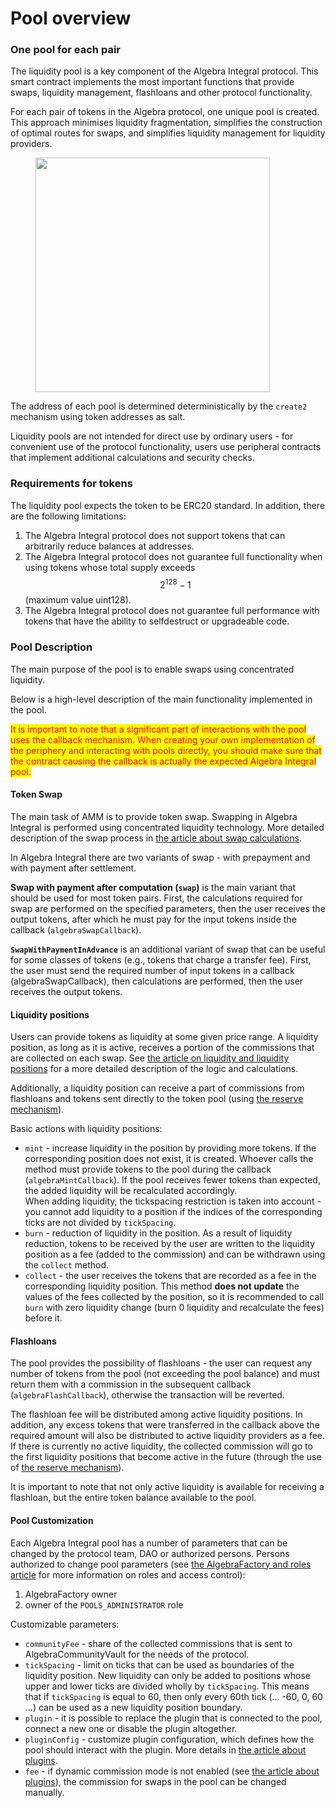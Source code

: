 # Pool overview

### One pool for each pair

The liquidity pool is a key component of the Algebra Integral protocol. This smart contract implements the most important functions that provide swaps, liquidity management, flashloans and other protocol functionality.

For each pair of tokens in the Algebra protocol, one unique pool is created. This approach minimises liquidity fragmentation, simplifies the construction of optimal routes for swaps, and simplifies liquidity management for liquidity providers.

<div data-full-width="false">

<figure><img src="../.gitbook/assets/Algebra%20factory.drawio%20(1)%20(1).png" alt="" width="375"><figcaption></figcaption></figure>

</div>

The address of each pool is determined deterministically by the `create2` mechanism using token addresses as salt.

Liquidity pools are not intended for direct use by ordinary users - for convenient use of the protocol functionality, users use peripheral contracts that implement additional calculations and security checks.

### Requirements for tokens

The liquidity pool expects the token to be ERC20 standard. In addition, there are the following limitations:

1. The Algebra Integral protocol does not support tokens that can arbitrarily reduce balances at addresses.
2. The Algebra Integral protocol does not guarantee full functionality when using tokens whose total supply exceeds $$2^{128} -1$$(maximum value uint128).
3. The Algebra Integral protocol does not guarantee full performance with tokens that have the ability to selfdestruct or upgradeable code.

### Pool Description

The main purpose of the pool is to enable swaps using concentrated liquidity.

Below is a high-level description of the main functionality implemented in the pool.

<mark style="color:red;">It is important to note that a significant part of interactions with the pool uses the callback mechanism. When creating your own implementation of the periphery and interacting with pools directly, you should make sure that the contract causing the callback is actually the expected Algebra Integral pool.</mark>

#### Token Swap

The main task of AMM is to provide token swap. Swapping in Algebra Integral is performed using concentrated liquidity technology. More detailed description of the swap process in [the article about swap calculations](swap-calculation.md).

In Algebra Integral there are two variants of swap - with prepayment and with payment after settlement.

**Swap with payment after computation (`swap`)** is the main variant that should be used for most token pairs. First, the calculations required for swap are performed on the specified parameters, then the user receives the output tokens, after which he must pay for the input tokens inside the callback (`algebraSwapCallback`).

**`SwapWithPaymentInAdvance`** is an additional variant of swap that can be useful for some classes of tokens (e.g., tokens that charge a transfer fee). First, the user must send the required number of input tokens in a callback (algebraSwapCallback), then calculations are performed, then the user receives the output tokens.

#### Liquidity positions

Users can provide tokens as liquidity at some given price range. A liquidity position, as long as it is active, receives a portion of the commissions that are collected on each swap. See [the article on liquidity and liquidity positions](liquidity-and-positions.md) for a more detailed description of the logic and calculations.

Additionally, a liquidity position can receive a part of commissions from flashloans and tokens sent directly to the token pool (using [the reserve mechanism](reserves.md)).

Basic actions with liquidity positions:

* `mint` - increase liquidity in the position by providing more tokens. If the corresponding position does not exist, it is created. Whoever calls the method must provide tokens to the pool during the callback (`algebraMintCallback`). If the pool receives fewer tokens than expected, the added liquidity will be recalculated accordingly.\
  When adding liquidity, the tickspacing restriction is taken into account - you cannot add liquidity to a position if the indices of the corresponding ticks are not divided by `tickSpacing`.
* `burn` - reduction of liquidity in the position. As a result of liquidity reduction, tokens to be received by the user are written to the liquidity position as a fee (added to the commission) and can be withdrawn using the `collect` method.
* `collect` - the user receives the tokens that are recorded as a fee in the corresponding liquidity position. This method **does not update** the values of the fees collected by the position, so it is recommended to call `burn` with zero liquidity change (burn 0 liquidity and recalculate the fees) before it.

#### **Flashloans**

The pool provides the possibility of flashloans - the user can request any number of tokens from the pool (not exceeding the pool balance) and must return them with a commission in the subsequent callback (`algebraFlashCallback`), otherwise the transaction will be reverted.

The flashloan fee will be distributed among active liquidity positions. In addition, any excess tokens that were transferred in the callback above the required amount will also be distributed to active liquidity providers as a fee. If there is currently no active liquidity, the collected commission will go to the first liquidity positions that become active in the future (through the use of [the reserve mechanism](reserves.md)).

It is important to note that not only active liquidity is available for receiving a flashloan, but the entire token balance available to the pool.

#### Pool Customization

Each Algebra Integral pool has a number of parameters that can be changed by the protocol team, DAO or authorized persons. Persons authorized to change pool parameters (see [the AlgebraFactory and roles article](broken-reference) for more information on roles and access control):

1. AlgebraFactory owner
2. owner of the `POOLS_ADMINISTRATOR` role

Customizable parameters:

* `communityFee` - share of the collected commissions that is sent to AlgebraCommunityVault for the needs of the protocol.
* `tickSpacing` - limit on ticks that can be used as boundaries of the liquidity position. New liquidity can only be added to positions whose upper and lower ticks are divided wholly by `tickSpacing`. This means that if `tickSpacing` is equal to 60, then only every 60th tick (... -60, 0, 60 ...) can be used as a new liquidity position boundary.
* `plugin` - it is possible to replace the plugin that is connected to the pool, connect a new one or disable the plugin altogether.
* `pluginConfig` - customize plugin configuration, which defines how the pool should interact with the plugin. More details in [the article about plugins](broken-reference).
* `fee` - if dynamic commission mode is not enabled (see [the article about plugins](broken-reference)), the commission for swaps in the pool can be changed manually.
